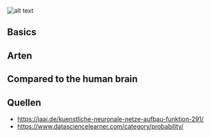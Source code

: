 ![alt text](https://i.ibb.co/SQPgRqt/mathe2NN.png)

## Basics

## Arten

## Compared to the human brain

## Quellen

- https://jaai.de/kuenstliche-neuronale-netze-aufbau-funktion-291/
- https://www.datasciencelearner.com/category/probability/
